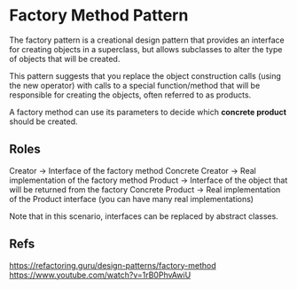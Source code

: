 # **Factory Method Pattern**

The factory pattern is a creational design pattern that provides an interface for creating objects in a superclass, but allows subclasses to alter the type of objects that will be created.

This pattern suggests that you replace the object construction calls (using the new operator) with calls to a special function/method that will be responsible for creating the objects, often referred to as products.

A factory method can use its parameters to decide which **concrete product** should be created.

## Roles
Creator -> Interface of the factory method
Concrete Creator -> Real implementation of the factory method
Product -> Interface of the object that will be returned from the factory
Concrete Product -> Real implementation of the Product interface (you can have many real implementations)

Note that in this scenario, interfaces can be replaced by abstract classes.

## Refs
https://refactoring.guru/design-patterns/factory-method
https://www.youtube.com/watch?v=1rB0PhvAwiU
